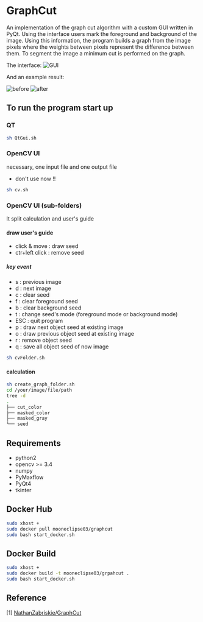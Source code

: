 # GraphCut

An implementation of the graph cut algorithm with a custom GUI written in PyQt. 
Using the interface users mark the foreground and background of the image. Using this information,
the program builds a graph from the image pixels where the weights between pixels
represent the difference between them. To segment the image a minimum cut is performed on the graph.

The interface:
![GUI](https://github.com/mooneclipse03/GraphCut/blob/master/images/graphCut.png "Custom PyQT interface")

And an example result:

![before](https://github.com/mooneclipse03/GraphCut/blob/master/resource/dood.jpg "Before")
![after](https://github.com/mooneclipse03/GraphCut/blob/master/images/segmented.png "After")

## To run the program start up
### QT
```bash
sh QtGui.sh
```

### OpenCV UI
necessary, one input file and one output file
* don't use now !!
```bash
sh cv.sh
```

### OpenCV UI (sub-folders)
It split calculation and user's guide
#### draw user's guide
 * click & move : draw seed
 * ctr+left click : remove seed
##### key event
 * s : previous image
 * d : next image
 * c : clear seed
 * f : clear foreground seed
 * b : clear background seed
 * t : change seed's mode (foreground mode or background mode)
 * ESC : quit program
 * p : draw next object seed at existing image
 * o : draw previous object seed at existing image
 * r : remove object seed 
 * q : save all object seed of now image

```bash
sh cvFolder.sh
```
#### calculation
```bash
sh create_graph_folder.sh
cd /your/image/file/path
tree -d
.
├── cut_color
├── masked_color
├── masked_gray
└── seed
```

## Requirements
* python2
* opencv >= 3.4
* numpy
* PyMaxflow
* PyQt4
* tkinter

## Docker Hub
```bash
sudo xhost +
sudo docker pull mooneclipse03/graphcut
sudo bash start_docker.sh
```

## Docker Build
```bash
sudo xhost +
sudo docker build -t mooneclipse03/grpahcut .
sudo bash start_docker.sh
```


## Reference


[1] [NathanZabriskie/GraphCut](https://github.com/NathanZabriskie/GraphCut) <br/>
